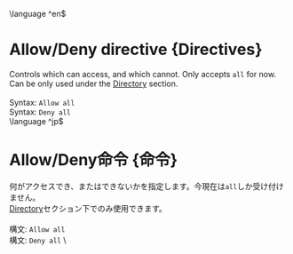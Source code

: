 \language ^en$
# Allow/Deny directive {Directives}
Controls which can access, and which cannot. Only accepts `all` for now.\
Can be only used under the [Directory](begindirectory.html) section.\
\
Syntax: `Allow all` \
Syntax: `Deny all` \
\language ^jp$
# Allow/Deny命令 {命令}
何がアクセスでき、またはできないかを指定します。今現在は`all`しか受け付けません。\
[Directory](begindirectory.html)セクション下でのみ使用できます。\
\
構文: `Allow all` \
構文: `Deny all` \
